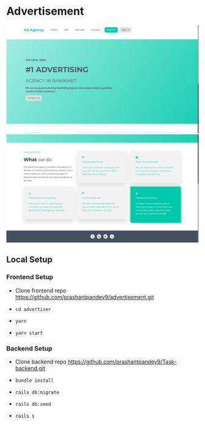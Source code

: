 # Advertisement
![Home](1.png)
![Home](2.png)
## Local Setup

### Frontend Setup
- Clone frontend repo
https://github.com/prashantpandey9/advertisement.git

- ```cd advertiser```
- ```yarn```
- ```yarn start```

### Backend Setup
- Clone backend repo
https://github.com/prashantpandey9/Task-backend.git

- ```bundle install```
- ```rails db:migrate```
- ```rails db:seed```
- ```rails s```
